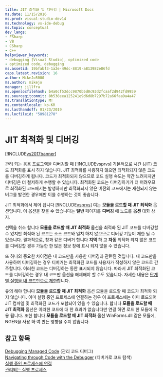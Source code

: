 ```yaml
---
title: JIT 최적화 및 디버깅 | Microsoft Docs
ms.date: 11/15/2016
ms.prod: visual-studio-dev14
ms.technology: vs-ide-debug
ms.topic: conceptual
dev_langs:
- FSharp
- VB
- CSharp
- C++
helpviewer_keywords:
- debugging [Visual Studio], optimized code
- optimized code, debugging
ms.assetid: 19bfabf3-1a2e-49dc-8819-a813982e86fd
caps.latest.revision: 16
author: MikeJo5000
ms.author: mikejo
manager: jillfra
ms.openlocfilehash: b4a0cf53dcc9870b5d0c93d2fcaaf2d942fd9959
ms.sourcegitcommit: 8b538eea125241e9d6d8b7297b72a66faa9a4a47
ms.translationtype: MT
ms.contentlocale: ko-KR
ms.lasthandoff: 01/23/2019
ms.locfileid: "58981278"
---
```

# <a name="jit-optimization-and-debugging"></a>JIT 최적화 및 디버깅
[!INCLUDE[vs2017banner](../includes/vs2017banner.md)]

관리 되는 응용 프로그램을 디버깅할 때 [!INCLUDE[vsprvs](../includes/vsprvs-md.md)] 기본적으로 시간 (JIT) 코드 최적화를 표시 하지 않습니다. JIT 최적화를 사용하지 않으면 최적화되지 않은 코드를 디버깅하게 됩니다. 코드가 최적화되지 않으므로 코드 실행 속도는 약간 느려지지만 디버깅은 더 철저하게 수행할 수 있습니다. 최적화된 코드는 디버깅하기가 더 어려우므로 최적화된 코드에서는 발생하지만 최적화되지 않은 버전의 코드에서는 재현되지 않는 버그를 발견한 경우에만 이를 수행하는 것이 좋습니다.  
  
 JIT 최적화에서 제어 됩니다 [!INCLUDE[vsprvs](../includes/vsprvs-md.md)] 여는 **모듈을 로드할 때 JIT 최적화** 옵션입니다. 이 옵션을 찾을 수 있습니다는 **일반** 페이지를 **디버깅** 에 노드를 **옵션** 대화 상자.  
  
 선택을 취소 합니다 **모듈을 로드할 때 JIT 최적화** 옵션을 최적화 된 JIT 코드를 디버깅할 수 있지만 최적화 된 코드는 소스 코드와 일치 하지 않으므로 디버깅 기능이 제한 될 수 있습니다. 결과적으로, 창과 같은 디버거 합니다 **지역** 하 고 **자동** 최적화 되지 않은 코드를 디버깅할 경우 가능한 한 많은 정보 창에 표시 되지 않을 수 있습니다.  
  
 또 하나의 중요한 차이점은 내 코드만을 사용한 디버깅과 관련된 것입니다. 내 코드만을 사용하여 디버깅하는 경우 디버거는 최적화된 코드를 사용자가 작성하지 않은 코드로 간주합니다. 이러한 코드는 디버깅하는 동안 표시되지 않습니다. 따라서 JIT 최적화된 코드를 디버깅하는 경우 내 코드만 옵션을 해제해야 할 수도 있습니다. 자세한 내용은 [단계별 실행을 내 코드만으로 제한](../debugger/just-my-code.md#BKMK_Enable_or_disable_Just_My_Code)합니다.  
  
 유의 해야 합니다 **모듈을 로드할 때 JIT 최적화** 옵션 모듈을 로드할 때 코드가 최적화 되지 않습니다. 이미 실행 중인 프로세스에 연결하는 경우 이 프로세스에는 이미 로드되어 JIT 컴파일 및 최적화된 코드가 포함되어 있을 수 있습니다. 합니다 **모듈을 로드할 때 JIT 최적화** 옵션은 이러한 코드에 대 한 효과가 없습니다만 연결 하면 로드 한 모듈에 적용 됩니다. 또한 합니다 **모듈을 로드할 때 JIT 최적화** 옵션 WinForms.dll 같은 모듈에, NGEN을 사용 하 여 만든 영향을 주지 않습니다.  
  
## <a name="see-also"></a>참고 항목  
 [Debugging Managed Code](../debugger/debugging-managed-code.md) (관리 코드 디버그)  
 [Navigating through Code with the Debugger](../debugger/navigating-through-code-with-the-debugger.md) (디버거로 코드 탐색)  
 [실행 중인 프로세스에 연결](../debugger/attach-to-running-processes-with-the-visual-studio-debugger.md)   
 [관리되는 실행 프로세스](http://msdn.microsoft.com/library/476b03dc-2b12-49a7-b067-41caeaa2f533)
